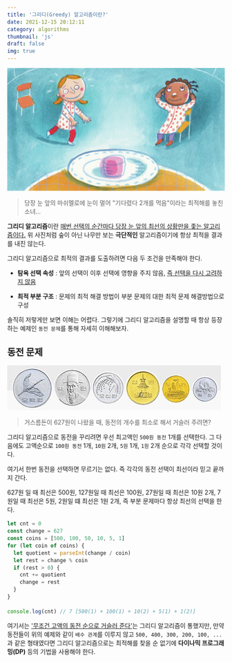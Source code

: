 ```yaml
---
title: '그리디(Greedy) 알고리즘이란?'
date: 2021-12-15 20:12:11
category: algorithms
thumbnail: 'js'
draft: false
img: true
---
```


![marshmallow](./img/marshmallow.jpeg)

> 당장 눈 앞의 마쉬멜로에 눈이 멀어 "기다렸다 2개를 먹음"이라는 최적해를 놓친 소녀...

**그리디 알고리즘**이란 <u>매번 선택의 순간마다 당장 눈 앞의 최선의 상황만을 좇는 알고리즘이다.</u> 위 사진처럼 숲이 아닌 나무만 보는 **극단적인** 알고리즘이기에 항상 최적을 결과를 내진 않는다.

그리디 알고리즘으로 최적의 결과를 도출하려면 다음 두 조건을 만족해야 한다.

- **탐욕 선택 속성** : 앞의 선택이 이후 선택에 영향을 주지 않음, <u>즉 선택을 다시 고려하지 않음</u>

* **최적 부분 구조** : 문제의 최적 해결 방법이 부분 문제의 대한 최적 문제 해결방법으로 구성

솔직히 저렇게만 보면 이해는 어렵다. 그렇기에 그리디 알고리즘을 설명할 때 항상 등장하는 예제인 `동전 문제`를 통해 자세히 이해해보자.

## 동전 문제

![coin](./img/korea_coins.jpeg)

> 거스름돈이 627원이 나왔을 때, 동전의 개수를 최소로 해서 거슬러 주려면?

그리디 알고리즘으로 동전을 꾸리려면 우선 최고액인 `500원 동전` 1개를 선택한다. 그 다음에도 고액순으로 `100원 동전` 1개, `10원` 2개, `5원` 1개, `1원` 2개 순으로 각각 선택할 것이다.

여기서 한번 동전을 선택하면 무르기는 없다. 즉 각각의 동전 선택이 최선이라 믿고 끝까지 간다.

627원 일 때 최선은 500원, 127원일 때 최선은 100원, 27원일 때 최선은 10원 2개, 7원일 때 최선은 5원, 2원일 떄 최선은 1원 2개, 즉 부분 문제마다 항상 최선의 선택을 한다.

```js
let cnt = 0
const change = 627
const coins = [500, 100, 50, 10, 5, 1]
for (let coin of coins) {
  let quotient = parseInt(change / coin)
  let rest = change % coin
  if (rest > 0) {
    cnt += quotient
    change = rest
  }
}

console.log(cnt) // 7 [500(1) + 100(1) + 10(2) + 5(1) + 1(2)]
```

여기서는 <u>'무조건 고액의 동전 순으로 거슬러 준다'</u>는 그리디 알고리즘이 통했지만, 만약 동전들이 위의 예제와 같이 `배수 관계`를 이루지 않고 `500, 400, 300, 200, 100, ...` 과 같은 형태였다면 그리디 알고리즘으로는 최적해를 찾을 순 없기에 **다이나믹 프로그래밍(DP)** 등의 기법을 사용해야 한다.
